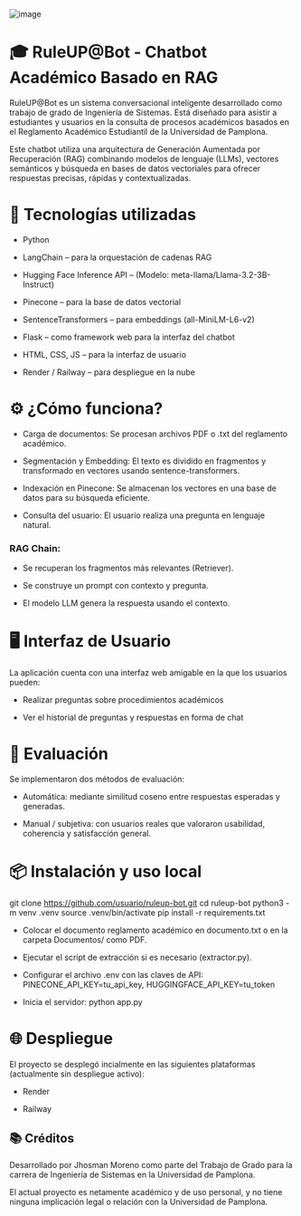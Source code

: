 ![image](https://github.com/user-attachments/assets/41acd360-5a82-4dad-8393-b83e83c7fe9b)


# 🎓 RuleUP@Bot - Chatbot Académico Basado en RAG
RuleUP@Bot es un sistema conversacional inteligente desarrollado como trabajo de grado de Ingeniería de Sistemas. Está diseñado para asistir a estudiantes y usuarios en la consulta de procesos académicos basados en el Reglamento Académico Estudiantil de la Universidad de Pamplona.

Este chatbot utiliza una arquitectura de Generación Aumentada por Recuperación (RAG) combinando modelos de lenguaje (LLMs), vectores semánticos y búsqueda en bases de datos vectoriales para ofrecer respuestas precisas, rápidas y contextualizadas.

# 🧠 Tecnologías utilizadas
- Python

- LangChain – para la orquestación de cadenas RAG

- Hugging Face Inference API – (Modelo: meta-llama/Llama-3.2-3B-Instruct)

- Pinecone – para la base de datos vectorial

- SentenceTransformers – para embeddings (all-MiniLM-L6-v2)

- Flask – como framework web para la interfaz del chatbot

- HTML, CSS, JS – para la interfaz de usuario

- Render / Railway – para despliegue en la nube

# ⚙️ ¿Cómo funciona?
- Carga de documentos: Se procesan archivos PDF o .txt del reglamento académico.

- Segmentación y Embedding: El texto es dividido en fragmentos y transformado en vectores usando sentence-transformers.

- Indexación en Pinecone: Se almacenan los vectores en una base de datos para su búsqueda eficiente.

- Consulta del usuario: El usuario realiza una pregunta en lenguaje natural.

### RAG Chain:

- Se recuperan los fragmentos más relevantes (Retriever).

- Se construye un prompt con contexto y pregunta.

- El modelo LLM genera la respuesta usando el contexto.

# 🖥️ Interfaz de Usuario
La aplicación cuenta con una interfaz web amigable en la que los usuarios pueden:

- Realizar preguntas sobre procedimientos académicos

- Ver el historial de preguntas y respuestas en forma de chat

# 🧪 Evaluación
Se implementaron dos métodos de evaluación:

- Automática: mediante similitud coseno entre respuestas esperadas y generadas.

- Manual / subjetiva: con usuarios reales que valoraron usabilidad, coherencia y satisfacción general.

# 📦 Instalación y uso local
git clone https://github.com/usuario/ruleup-bot.git
cd ruleup-bot
python3 -m venv .venv
source .venv/bin/activate
pip install -r requirements.txt

- Colocar el documento reglamento académico en documento.txt o en la carpeta Documentos/ como PDF.

- Ejecutar el script de extracción si es necesario (extractor.py).

- Configurar el archivo .env con las claves de API: PINECONE_API_KEY=tu_api_key, HUGGINGFACE_API_KEY=tu_token

- Inicia el servidor: python app.py

# 🌐 Despliegue
El proyecto se desplegó incialmente en las siguientes plataformas (actualmente sin despliegue activo): 

- Render

- Railway

## 📚 Créditos
Desarrollado por Jhosman Moreno como parte del Trabajo de Grado para la carrera de Ingeniería de Sistemas en la Universidad de Pamplona.

El actual proyecto es netamente académico y de uso personal, y no tiene ninguna implicación legal o relación con la Universidad de Pamplona.
